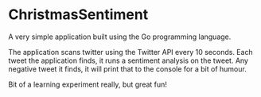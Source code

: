 # ChristmasSentiment

A very simple application built using the Go programming language.

The application scans twitter using the Twitter API every 10 seconds. Each tweet the application finds, it runs a sentiment analysis on the tweet. Any negative tweet it finds, it will print that to the console for a bit of humour.

Bit of a learning experiment really, but great fun!
